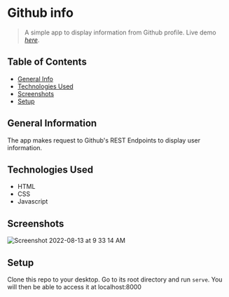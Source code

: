 
# Github info  
> A simple app to display information from Github profile. 
> Live demo [_here_](https://impriyashankar.github.io/Github-Info/).

## Table of Contents
* [General Info](#general-information)
* [Technologies Used](#technologies-used)
* [Screenshots](#screenshots)
* [Setup](#setup)


## General Information
The app makes request to Github's REST Endpoints to display user information.

## Technologies Used
- HTML
- CSS
- Javascript


## Screenshots

![Screenshot 2022-08-13 at 9 33 14 AM](https://user-images.githubusercontent.com/20161096/184474016-c2de67c1-291a-4097-b199-33484bb845ff.png)



## Setup

Clone this repo to your desktop. Go to its root directory and run `serve`. You will then be able to access it at localhost:8000

